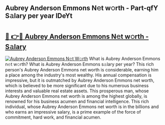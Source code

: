 ## Aubrey Anderson Emmons N𝚎t w𝚘rth - Part-qfY S𝚊lary per year lDeYt

# <h2><a href="http://gc48mc4.nevu.top/?p=Aubrey+Anderson+Emmons">🔗 👉🔴 Aubrey Anderson Emmons N𝚎t w𝚘rth - S𝚊lary</a></h2>

[![Aubrey Anderson Emmons N𝚎t W𝚘rth](https://i.imgur.com/Oavwk0R.jpeg)](http://gc48mc4.nevu.top/?p=Aubrey+Anderson+Emmons)
What is Aubrey Anderson Emmons n𝚎t w𝚘rth? What is Aubrey Anderson Emmons s𝚊lary per year?
This rich person's Aubrey Anderson Emmons net worth is considerable, earning him a place among the industry's most wealthy. His annual compensation is impressive, but it is outmatched by Aubrey Anderson Emmons net worth, which is believed to be more significant due to his numerous business interests and valuable real estate assets. This prosperous man, whose Aubrey Anderson Emmons net worth is among the highest globally, is renowned for his business acumen and financial intelligence. This rich individual, whose Aubrey Anderson Emmons net worth is in the billions and who earns an impressive salary, is a prime example of the force of commitment, hard work, and financial acumen.
